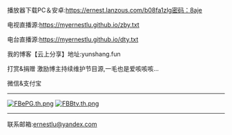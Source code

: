 播放器下载PC＆安卓:https://ernest.lanzous.com/b08fa1zlg密码：8aje

电视直播源:https://myernestlu.github.io/zby.txt

电台直播源:https://myernestlu.github.io/dty.txt

我的博客【云上分享】地址:yunshang.fun

打赏&捐赠 激励博主持续维护节目源,一毛也是爱咳咳咳...

微信&支付宝

-------------------------------------------------------------------------
<a href="https://img.wenhairu.com/image/FBePG"><img src="https://cdn.img.wenhairu.com/images/2020/04/02/FBePG.th.png" alt="FBePG.th.png" border="0"></a> <a href="https://img.wenhairu.com/image/FBBtv"><img src="https://cdn.img.wenhairu.com/images/2020/04/02/FBBtv.th.png" alt="FBBtv.th.png" border="0"></a>



--------------------------------------------------------------------------

联系邮箱:ernestlu@yandex.com
